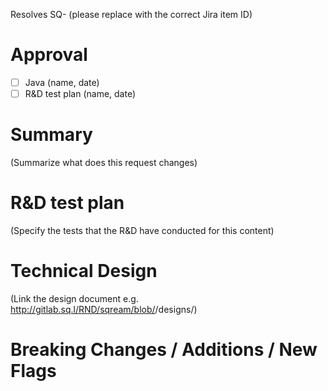 Resolves SQ-<XXXX> (please replace with the correct Jira item ID)

# Approval

- [ ] Java (name, date)
- [ ] R&D test plan (name, date)

# Summary

(Summarize what does this request changes)

# R&D test plan

(Specify the tests that the R&D have conducted for this content)

# Technical Design

(Link the design document e.g. http://gitlab.sq.l/RND/sqream/blob/<branch>/designs/<file-path>)

# Breaking Changes / Additions / New Flags

